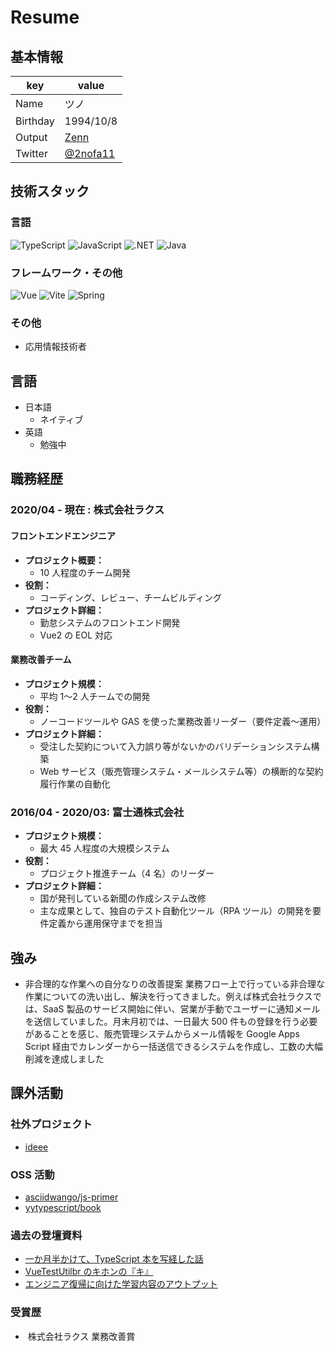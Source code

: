 # Resume

## 基本情報

| key      | value                                   |
| -------- | --------------------------------------- |
| Name     | ツノ                                    |
| Birthday | 1994/10/8                               |
| Output   | [Zenn](https://zenn.dev/shava2c)        |
| Twitter  | [@2nofa11](https://twitter.com/2nofa11) |

## 技術スタック

### 言語

<p>
  <img alt="TypeScript" src="https://img.shields.io/badge/-TypeScript-007ACC?style=flat-square&logo=typescript&logoColor=white" />
  <img alt="JavaScript" src="https://img.shields.io/badge/-JavaScript-F7DF1E?style=flat-square&logo=JavaScript&logoColor=white" />
  <img alt=".NET" src="https://img.shields.io/badge/-.Net-663399?style=flat-square&logo=.Net&logoColor=white" />
  <img alt="Java" src="https://img.shields.io/badge/-Java-007396?style=flat-square&logo=Java&logoColor=white" />
</p>

### フレームワーク・その他

<p>
<img alt="Vue" src="https://img.shields.io/badge/-Vue.js-4FC08D?style=flat-square&logo=Vue.js&logoColor=white" />
<img alt="Vite" src="https://img.shields.io/badge/-Vite-646CFF?style=flat-square&logo=Vite&logoColor=white" />
  <img alt="Spring" src="https://img.shields.io/badge/-Spring-46a2f1?style=flat-square&logo=spring&logoColor=white" />
</p>

### その他

- 応用情報技術者

## 言語

- 日本語
  - ネイティブ
- 英語
  - 勉強中

## 職務経歴

### 2020/04 - 現在 : 株式会社ラクス

#### フロントエンドエンジニア

- **プロジェクト概要：**
  - 10 人程度のチーム開発
- **役割：**
  - コーディング、レビュー、チームビルディング
- **プロジェクト詳細：**
  - 勤怠システムのフロントエンド開発
  - Vue2 の EOL 対応

#### 業務改善チーム

- **プロジェクト規模：**
  - 平均 1〜2 人チームでの開発
- **役割：**
  - ノーコードツールや GAS を使った業務改善リーダー（要件定義～運用）
- **プロジェクト詳細：**
  - 受注した契約について入力誤り等がないかのバリデーションシステム構築
  - Web サービス（販売管理システム・メールシステム等）の横断的な契約履行作業の自動化

### 2016/04 - 2020/03: 富士通株式会社

- **プロジェクト規模：**
  - 最大 45 人程度の大規模システム
- **役割：**
  - プロジェクト推進チーム（4 名）のリーダー
- **プロジェクト詳細：**
  - 国が発刊している新聞の作成システム改修
  - 主な成果として、独自のテスト自動化ツール（RPA ツール）の開発を要件定義から運用保守までを担当

## 強み

- 非合理的な作業への自分なりの改善提案
  業務フロー上で行っている非合理な作業についての洗い出し、解決を行ってきました。例えば株式会社ラクスでは、SaaS 製品のサービス開始に伴い、営業が手動でユーザーに通知メールを送信していました。月末月初では、一日最大 500 件もの登録を行う必要があることを感じ、販売管理システムからメール情報を Google Apps Script 経由でカレンダーから一括送信できるシステムを作成し、工数の大幅削減を達成しました

## 課外活動

### 社外プロジェクト

- [ideee](https://www.ideee.tech/)

### OSS 活動

- [asciidwango/js-primer](https://github.com/asciidwango/js-primer)
- [yytypescript/book](https://github.com/yytypescript/book)

### 過去の登壇資料

- [一か月半かけて、TypeScript 本を写経した話](https://speakerdeck.com/2nofa11)
- [VueTestUtilbr のキホンの『キ』](https://speakerdeck.com/2nofa11/vuetestutilbrnokihonno-ki)
- [エンジニア復帰に向けた学習内容のアウトプット](https://speakerdeck.com/2nofa11/enziniafu-gui-nixiang-ketaxue-xi-nei-rong-noautopututo)

### 受賞歴

- ​ 株式会社ラクス 業務改善賞
